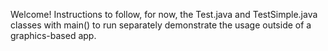 Welcome! Instructions to follow, for now, the Test.java and TestSimple.java classes with main() to run separately demonstrate the usage outside of a graphics-based app.


